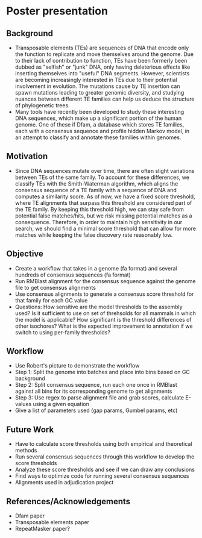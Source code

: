 # Poster presentation
## Background
- Transposable elements (TEs) are sequences of DNA that encode only the function to replicate and move themselves around the genome. Due to their lack of contribution to function, TEs have been formerly been dubbed as "selfish" or "junk" DNA, only having deleterious effects like inserting themselves into "useful" DNA segments. However, scientists are becoming increasingly interested in TEs due to their potential involvement in evolution. The mutations cause by TE insertion can spawn mutations leading to greater genomic diversity, and studying nuances between different TE families can help us deduce the structure of phylogenetic trees.
- Many tools have recently been developed to study these interesting DNA sequences, which make up a significant portion of the human genome. One of these if Dfam, a database which stores TE families, each with a consensus sequence and profile hidden Markov model, in an attempt to classify and annotate these families within genomes.
## Motivation
- Since DNA sequences mutate over time, there are often slight variations between TEs of the same family. To account for these differences, we classify TEs with the Smith-Waterman algorithm, which aligns the consensus sequence of a TE family with a sequence of DNA and computes a similarity score. As of now, we have a fixed score threshold, where TE alignments that surpass this threshold are considered part of the TE family. By keeping this threshold high, we can stay safe from potential false matches/hits, but we risk missing potential matches as a consequence. Therefore, in order to maintain high sensitivity in our search, we should find a minimal score threshold that can allow for more matches while keeping the false discovery rate reasonably low.
## Objective
- Create a workflow that takes in a genome (fa format) and several hundreds of consensus sequences (fa format)
- Run RMBlast alignment for the consensus sequence against the genome file to get consensus alignments
- Use consensus alignments to generate a consensus score threshold for that family for each GC value
- Questions: How sensitive are the model thresholds to the assembly used? Is it sufficient to use on set of threhsolds for all mammals in which the model is applicable? How significant is the threshold differences of other isochores? What is the expected improvement to annotation if we switch to using per-family thresholds?
## Workflow
- Use Robert's picture to demonstrate the workflow
- Step 1: Split the genome into batches and place into bins based on GC background
- Step 2: Split consensus sequence, run each one once in RMBlast against all bins for its corresponding genome to get alignments
- Step 3: Use regex to parse alignment file and grab scores, calculate E-values using a given equation
- Give a list of parameters used (gap params, Gumbel params, etc)
## Future Work
- Have to calculate score thresholds using both empirical and theoretical methods
- Run several consensus sequences through this workflow to develop the score thresholds
- Analyze these score thresholds and see if we can draw any conclusions
- Find ways to optimize code for running several consensus sequences
- Alignments used in adjudication project
## References/Acknowledgements
- Dfam paper
- Transposable elements paper
- RepeatMasker paper?
